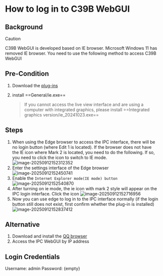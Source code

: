 # How to log in to C39B WebGUI

## Background

> [!CAUTION]
>
> C39B WebGUI is developed based on IE browser. Microsoft Windows 11 has removed IE browser. You need to use the following method to access C39B WebGUI

## Pre-Condition

1. Download the [plug-ins](https://maozuxiao.github.io/my-website/assets/plug-ins.rar)  

2. install ==General/ie.exe==

   > If you cannot access the live view interface and are using a computer with integrated graphics, please install ==Integrated graphics version/ie_20241023.exe==

## Steps

1. When using the Edge browser to access the IPC interface, there will be no login button (where Edit 1 is located). If the browser does not have the IE icon where Mark 2 is located, you need to do the following. If so, you need to click the icon to switch to IE mode.
  ![image-20250912152312352](https://cdn.jsdelivr.net/gh/maozuxiao/Image-shack/image-20250912152312352.png)
2. Enter the settings interface of the Edge browser
   ![image-20250912152450741](https://cdn.jsdelivr.net/gh/maozuxiao/Image-shack/image-20250912152450741.png)
3. Enable the `Internet Explorer mode(IE mode) button`
   ![image-20250912152540870](https://cdn.jsdelivr.net/gh/maozuxiao/Image-shack/image-20250912152540870.png)
4. After turning on ie mode, the ie icon with mark 2 style will appear on the IPC login interface. Click the icon
   ![image-20250912152716956](https://cdn.jsdelivr.net/gh/maozuxiao/Image-shack/image-20250912152716956.png)
5. Now you can use edge to log in to the IPC interface normally (if the login button still does not exist, first confirm whether the plug-in is installed)
   ![image-20250912152837412](https://cdn.jsdelivr.net/gh/maozuxiao/Image-shack/image-20250912152837412.png)

## Alternative

1. Download and install the [QQ browser](http://dldir1.qq.com/invc/tt/QQBrowser_Setup_9.7.exe)
2. Access the IPC WebGUI by IP address

## Login Credentials
Username: admin
Password: {empty}